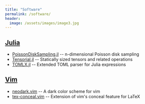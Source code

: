 ```yaml
---
title: "Software"
permalink: /software/
header:
  image: /assets/images/image3.jpg
---
```


## [Julia](https://julialang.org)

* [PoissonDiskSampling.jl](https://github.com/KeitaNakamura/PoissonDiskSampling.jl) -- n-dimensional Poisson disk sampling
* [Tensorial.jl](https://github.com/KeitaNakamura/Tensorial.jl) -- Statically sized tensors and related operations
* [TOMLX.jl](https://github.com/KeitaNakamura/TOMLX.jl) -- Extended TOML parser for Julia expressions

## [Vim](https://www.vim.org)

* [neodark.vim](https://github.com/KeitaNakamura/neodark.vim) -- A dark color scheme for vim
* [tex-conceal.vim](https://github.com/KeitaNakamura/tex-conceal.vim) -- Extension of vim's conceal feature for LaTeX
